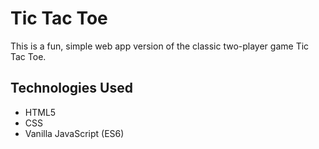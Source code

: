 # Tic Tac Toe

This is a fun, simple web app version of the classic two-player game Tic Tac Toe.

## Technologies Used

- HTML5
- CSS
- Vanilla JavaScript (ES6)